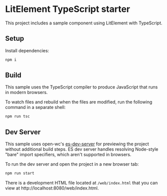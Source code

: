 # LitElement TypeScript starter 

This project includes a sample component using LitElement with TypeScript.

## Setup

Install dependencies:

```bash
npm i
```

## Build

This sample uses the TypeScript compiler to produce JavaScript that runs in modern browsers.

To watch files and rebuild when the files are modified, run the following command in a separate shell:

```bash
npm run tsc
```

## Dev Server

This sample uses open-wc's [es-dev-server](https://github.com/open-wc/open-wc/tree/master/packages/es-dev-server) for previewing the project without additional build steps. ES dev server handles resolving Node-style "bare" import specifiers, which aren't supported in browsers.

To run the dev server and open the project in a new browser tab:

```bash
npm run start
```

There is a development HTML file located at `/web/index.html` that you can view at http://localhost:8080/web/index.html.
